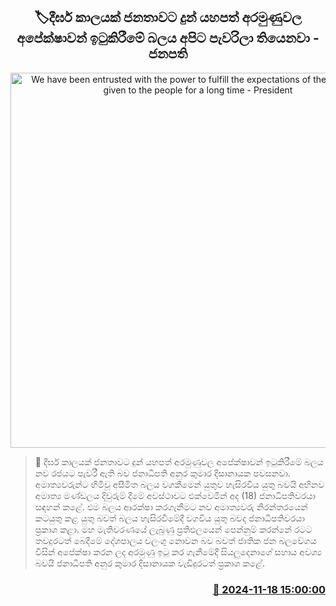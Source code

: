 <p align='center'><b><h2 align='center' title='We have been entrusted with the power to fulfill the expectations of the good goals given to the people for a long time - President'>🏷දීර්ඝ කාලයක් ජනතාවට දුන් යහපත් අරමුණුවල අපේක්ෂාවන් ඉටුකිරීමේ බලය අපිට පැවරිලා තියෙනවා - ජනපති</h2></b></p>
<p align='center'><img src='https://helakuru.sgp1.cdn.digitaloceanspaces.com/esana/images/lib/anura-president-cabinet.jpg' width='600' alt='We have been entrusted with the power to fulfill the expectations of the good goals given to the people for a long time - President'></p>

>📝 දීර්ඝ කාලයක් ජනතාවට දුන් යහපත් අරමුණුවල අපේක්ෂාවන් ඉටුකිරීමේ බලය නව රජයට පැවරී ඇති බව ජනාධිපති අනුර කුමාර දිසානායක පවසනවා.
අමාත්‍යවරුන්ට හිමිවූ අසීමිත බලය වගකීමෙන් යුතුව හැසිරවිය යුතු බවයි අභිනව අමාත්‍ය මණ්ඩලය දිවුරුම් දී​මේ අවස්ථාවට එක්වෙමින් අද (18) ජනාධිපතිවරයා සඳහන් කළේ.
එම බලය ආරක්ෂා කරගැනීමට නව අමාත්‍යවරු නිරන්තරයෙන් කටයුතු කළ යුතු බවත් බලය හැසිරවීමේදී වගවිය යුතු බවද ජනාධිපතිවරයා ප්‍රකාශ කළා.
මහ මැතිවරණයේ ලැබුණු ප්‍රතිඵලයෙන් පෙන්නුම් කරන්නේ රටට තවදුරටත් බෙදීමේ දේශපාලය වලංගු නොවන බ​ව බවත් ජාතික ජන බලවේගය විසින් අපේක්ෂා කරන ලද අරමුණු ​ඉටු කර ගැනීමේදී සියලුදෙනාගේ සහාය අවශ්‍ය බවයි ජනාධිපති අනුර කුමාර දිසානායක වැඩිදුරටත් ප්‍රකාශ කළේ. 


<h3 align='right'><a href='https://www.helakuru.lk/esana/p/105178/'>📅 2024-11-18 15:00:00</a></h3>
